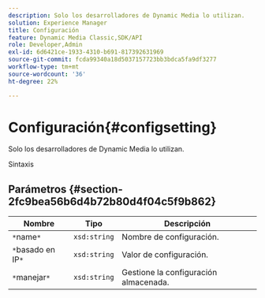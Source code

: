 ```yaml
---
description: Solo los desarrolladores de Dynamic Media lo utilizan.
solution: Experience Manager
title: Configuración
feature: Dynamic Media Classic,SDK/API
role: Developer,Admin
exl-id: 6d6421ce-1933-4310-b691-817392631969
source-git-commit: fcda99340a18d5037157723bb3bdca5fa9df3277
workflow-type: tm+mt
source-wordcount: '36'
ht-degree: 22%

---
```


# Configuración{#configsetting}

Solo los desarrolladores de Dynamic Media lo utilizan.

Sintaxis

## Parámetros {#section-2fc9bea56b6d4b72b80d4f04c5f9b862}

| Nombre | Tipo | Descripción |
|---|---|---|
| `*`name`*` | `xsd:string` | Nombre de configuración. |
| `*`basado en IP`*` | `xsd:string` | Valor de configuración. |
| `*`manejar`*` | `xsd:string` | Gestione la configuración almacenada. |
